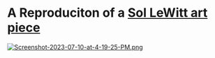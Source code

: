 # A Reproduciton of a [Sol LeWitt art piece](https://www.thecollector.com/who-is-sol-lewitt-more-than-a-minimalist/)

[![Screenshot-2023-07-10-at-4-19-25-PM.png](https://i.postimg.cc/W1gR8dLM/Screenshot-2023-07-10-at-4-19-25-PM.png)](https://postimg.cc/pmW1XXdT)